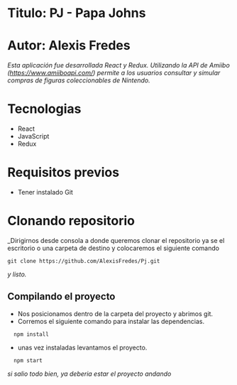 # Titulo: PJ -  Papa Johns
# Autor: Alexis Fredes

_Esta aplicación fue desarrollada React y Redux. Utilizando la API de Amiibo (https://www.amiiboapi.com/) permite a los usuarios consultar y simular compras de figuras coleccionables de Nintendo._

# Tecnologias

* React
* JavaScript
* Redux

# Requisitos previos

* Tener instalado Git

# Clonando repositorio

_Dirigirnos desde consola a donde queremos clonar el repositorio ya se el escritorio
o una carpeta de destino y colocaremos el siguiente comando

```
git clone https://github.com/AlexisFredes/Pj.git
```
_y listo._

## Compilando el proyecto

* Nos posicionamos dentro de la carpeta del proyecto y abrimos git.
* Corremos el siguiente comando para instalar las dependencias.
```
  npm install
```
* unas vez instaladas levantamos el proyecto.
```
  npm start
```

_si salio todo bien, ya deberia estar el proyecto andando_
